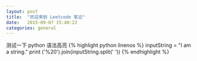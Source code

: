 ```yaml
---
layout: post
title:  "欢迎来到 Leetcode 笔记"
date:   2015-09-07 15:40:22
categories: general
---
```

测试一下 python 语法高亮
{% highlight python linenos %}
inputString = "I am a string."
print ('%20').join(inputString.split(' '))
{% endhighlight %}

